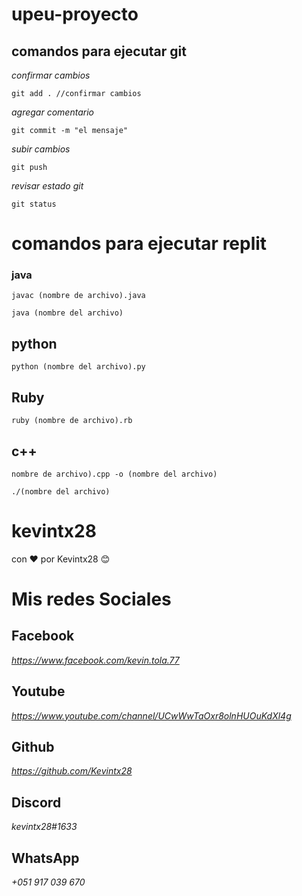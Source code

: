 # upeu-proyecto

## comandos para ejecutar git

_confirmar cambios_

```git add . //confirmar cambios```

_agregar comentario_

```git commit -m "el mensaje"```

_subir cambios_

```git push```

_revisar estado git_

```git status```



# comandos para ejecutar replit

### java

```javac (nombre de archivo).java```

```java (nombre del archivo)```

## python

```python (nombre del archivo).py```

## Ruby

```ruby (nombre de archivo).rb```

## c++

```nombre de archivo).cpp -o (nombre del archivo)```

```./(nombre del archivo)```

# kevintx28

con ❤️ por Kevintx28 😊 

# Mis redes Sociales

## Facebook

_https://www.facebook.com/kevin.tola.77_

## Youtube

_https://www.youtube.com/channel/UCwWwTaOxr8olnHUOuKdXl4g_

## Github

_https://github.com/Kevintx28_ 

## Discord

_kevintx28#1633_

## WhatsApp

_+051 917 039 670_
